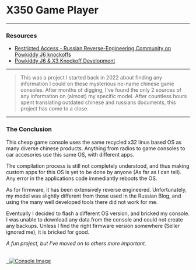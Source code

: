 # X350 Game Player

---

### **Resources**

- [Restricted Access - Russian Reverse-Engineering Community on Powkiddy J6 knockoffs](https://4pda.to/forum/index.php?showtopic=1060771)
- [Powkiddy J6 & X3 Knockoff Development](https://xdaforums.com/t/powkiddy-j6-powkiddy-x3-and-others-like-that-review-firmware-and-development.4650209)

---

> This was a project I started back in 2022 about finding any information I could on these mysterious no-name chinese game consoles. After months of digging, I've found the only 2 sources of any information on (almost) my specific model. After countless hours spent translating outdated chinese and russians documents, this project has come to a close.

---

### **The Conclusion**

This cheap game console uses the same recycled x32 linus based OS as many diverse chinese products. Anything from radios to game consoles to car accesories use this same OS, with different apps.

The compilation process is still not completely understood, and thus making custom apps for this OS is yet to be done by anyone (As far as I can tell). Any error in the applications code immediantly reboots the OS.

As for firmware, it has been extensively reverse engineered. Unfortunately, my model was slightly different from those used in the Russian Blog, and using the many well developed tools there did not work for me.

Eventually I decided to flash a different OS version, and bricked my console. I was unable to download any data from the console and could not create any backups. Unless I find the right firmware version somewhere (Seller ignored me), it is bricked for good.

*A fun project, but I've moved on to others more important.*

<br>

<a href="console.jpg">
  <img src="console.jpg" alt="Console Image">
</a>
